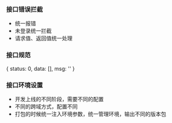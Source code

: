 ### 接口错误拦截
* 统一报错
* 未登录统一拦截
* 请求值、返回值统一处理

### 接口规范
{
    status: 0,
    data: [],
    msg: ''
}

### 接口环境设置
* 开发上线的不同阶段，需要不同的配置
* 不同的跨域方式，配置不同
* 打包的时候统一注入环境参数，统一管理环境，输出不同的版本包
